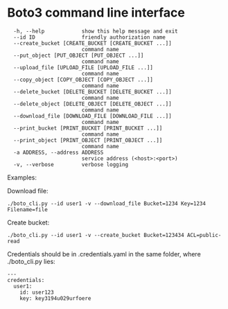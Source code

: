 Boto3 command line interface
============================

```
  -h, --help            show this help message and exit
  --id ID               friendly authorization name
  --create_bucket [CREATE_BUCKET [CREATE_BUCKET ...]]
                        command name
  --put_object [PUT_OBJECT [PUT_OBJECT ...]]
                        command name
  --upload_file [UPLOAD_FILE [UPLOAD_FILE ...]]
                        command name
  --copy_object [COPY_OBJECT [COPY_OBJECT ...]]
                        command name
  --delete_bucket [DELETE_BUCKET [DELETE_BUCKET ...]]
                        command name
  --delete_object [DELETE_OBJECT [DELETE_OBJECT ...]]
                        command name
  --download_file [DOWNLOAD_FILE [DOWNLOAD_FILE ...]]
                        command name
  --print_bucket [PRINT_BUCKET [PRINT_BUCKET ...]]
                        command name
  --print_object [PRINT_OBJECT [PRINT_OBJECT ...]]
                        command name
  -a ADDRESS, --address ADDRESS
                        service address (<host>:<port>)
  -v, --verbose         verbose logging
```

Examples:


Download file:

```
./boto_cli.py --id user1 -v --download_file Bucket=1234 Key=1234 Filename=file
```


Create bucket: 

```
./boto_cli.py --id user1 -v --create_bucket Bucket=123434 ACL=public-read
```



Credentials should be in .credentials.yaml in the same folder, where ./boto_cli.py lies:

```
---
credentials:
  user1:
    id: user123
    key: key3194u029urfoere
```